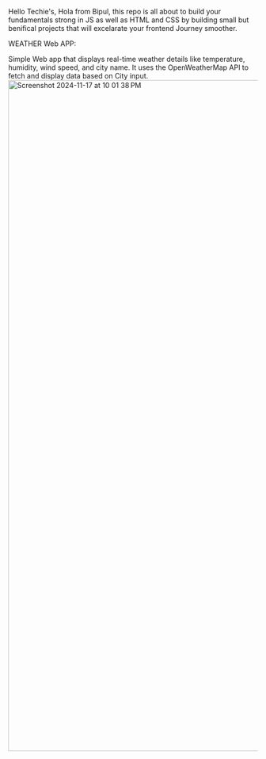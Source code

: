Hello Techie's, Hola from Bipul, this repo is all about to build your fundamentals strong in JS as well as HTML and CSS by building small but benifical projects that will excelarate your frontend Journey smoother. 


  WEATHER Web APP: 

Simple Web app that displays real-time weather details like temperature, humidity, wind speed, and city name. It uses the OpenWeatherMap API to fetch and display data based on City input.
<img width="1354" alt="Screenshot 2024-11-17 at 10 01 38 PM" src="https://github.com/user-attachments/assets/e9259bfd-ec62-4329-a65a-2e8aff264ea4">

